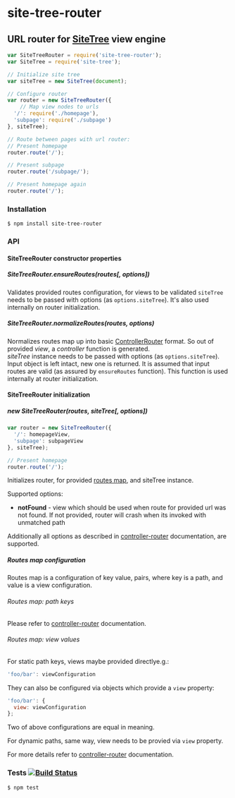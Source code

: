 # site-tree-router
## URL router for [SiteTree](https://github.com/medikoo/site-tree) view engine

```javascript
var SiteTreeRouter = require('site-tree-router');
var SiteTree = require('site-tree');

// Initialize site tree
var siteTree = new SiteTree(document);

// Configure router
var router = new SiteTreeRouter({
	// Map view nodes to urls
  '/': require('./homepage'),
  'subpage': require('./subpage')
}, siteTree);

// Route between pages with url router:
// Present homepage
router.route('/');

// Present subpage
router.route('/subpage/');

// Present homepage again
router.route('/');
```

### Installation

	$ npm install site-tree-router

### API
#### SiteTreeRouter constructor properties
##### SiteTreeRouter.ensureRoutes(routes[, options])

Validates provided routes configuration, for views to be validated `siteTree` needs to be passed with options (as `options.siteTree`). It's also used internally on router initialization.

##### SiteTreeRouter.normalizeRoutes(routes, options)

Normalizes routes map up into basic [ControllerRouter](https://github.com/medikoo/controller-router#routes-map-configuration) format. So out of provided _view_, a _controller_ function is generated.  
_siteTree_ instance needs to be passed with options (as `options.siteTree`).  
Input object is left intact, new one is returned. It is assumed that input routes are valid (as assured by `ensureRoutes` function). This function is used internally at router initialization.

#### SiteTreeRouter initialization
##### new SiteTreeRouter(routes, siteTree[, options])

```javascript
var router = new SiteTreeRouter({
  '/': homepageView,
  'subpage': subpageView
}, siteTree);

// Present homepage
router.route('/');
```

Initializes router, for provided [routes map](#routes-map-configuration), and siteTree instance.

Supported options:

- __notFound__ - view which should be used when route for provided url was not found. If not provided, router will crash when its invoked with unmatched path

Additionally all options as described in [controller-router](https://github.com/medikoo/controller-router#getrouterroutes-options) documentation, are supported.

##### Routes map configuration

Routes map is a configuration of key value, pairs, where key is a path, and value is a view configuration.

###### Routes map: path keys

Please refer to [controller-router](https://github.com/medikoo/controller-router#-routes-map-path-keys) documentation.

###### Routes map: view values

For static path keys, views maybe provided directlye.g.:

```javascript
'foo/bar': viewConfiguration
```

They can also be configured via objects which provide a `view` property:

```javascript
'foo/bar': {
  view: viewConfiguration
};
```
Two of above configurations are equal in meaning.

For dynamic paths, same way, view needs to be provied via `view` property.

For more details refer to [controller-router](https://github.com/medikoo/controller-router#-routes-map-controller-values) documentation.

### Tests [![Build Status](https://travis-ci.org/medikoo/site-tree-router.svg)](https://travis-ci.org/medikoo/site-tree-router)

	$ npm test
